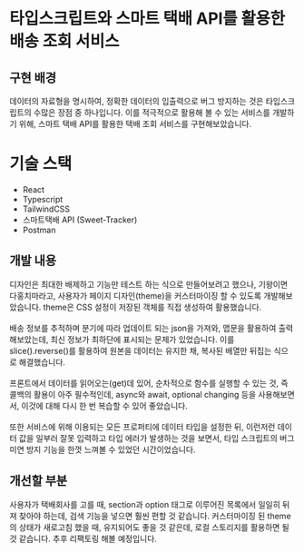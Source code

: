 # 타입스크립트와 스마트 택배 API를 활용한 배송 조회 서비스


## 구현 배경

데이터의 자료형을 명시하여, 정확한 데이터의 입출력으로 버그 방지하는 것은 타입스크립트의 수많은 장점 중 하나입니다. 이를 적극적으로 활용해 볼 수 있는 서비스를 개발하기 위해, 스마트 택배 API를 활용한 택배 조회 서비스를 구현해보았습니다.

# 기술 스택

- React
- Typescript
- TailwindCSS
- 스마트택배 API (Sweet-Tracker)
- Postman

## 개발 내용

디자인은 최대한 배제하고 기능만 테스트 하는 식으로 만들어보려고 했으나, 기왕이면 다홍치마라고, 사용자가 페이지 디자인(theme)을 커스터마이징 할 수 있도록 개발해보았습니다. theme은 CSS 설정이 저장된 객체를 직접 생성하여 활용했습니다.</br></br> 
배송 정보를 추적하며 분기에 따라 업데이트 되는 json을 가져와, 맵문을 활용하여 출력해보았는데, 최신 정보가 최하단에 표시되는 문제가 있었습니다. 이를 slice().reverse()를 활용하여 원본을 데이터는 유지한 채, 복사된 배열만 뒤집는 식으로 해결했습니다.</br></br> 
프론트에서 데이터를 읽어오는(get)데 있어, 순차적으로 함수를 실행할 수 있는 것, 즉 콜백의 활용이 아주 필수적인데, async와 await, optional changing 등을 사용해보면서, 이것에 대해 다시 한 번 복습할 수 있어 좋았습니다. </br></br>
또한 서비스에 위해 이용되는 모든 프로퍼티에 데이터 타입을 설정한 뒤, 이런저런 데이터 값을 일부러 잘못 입력하고 타입 에러가 발생하는 것을 보면서, 타입 스크립트의 버그 미연 방지 기능을 한껏 느껴볼 수 있었던 시간이었습니다.

## 개선할 부분

사용자가 택배회사를 고를 때, section과 option 태그로 이루어진 목록에서 일일히 뒤져 찾아야 하는데, 검색 기능을 넣으면 훨씬 편할 것 같습니다. 커스터마이징 된 theme의 상태가 새로고침 했을 때, 유지되어도 좋을 것 같은데, 로컬 스토리지를 활용하면 될 것 같습니다. 추후 리팩토링 해볼 예정입니다.
